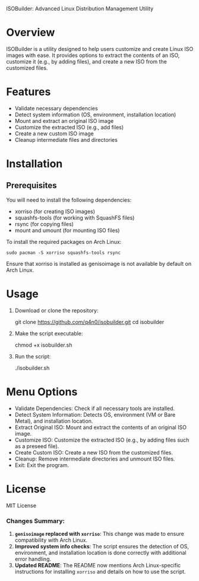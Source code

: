 
ISOBuilder: Advanced Linux Distribution Management Utility

Overview
========
ISOBuilder is a utility designed to help users customize and create Linux ISO images with ease. It provides options to extract the contents of an ISO, customize it (e.g., by adding files), and create a new ISO from the customized files.

Features
========
- Validate necessary dependencies
- Detect system information (OS, environment, installation location)
- Mount and extract an original ISO image
- Customize the extracted ISO (e.g., add files)
- Create a new custom ISO image
- Cleanup intermediate files and directories

Installation
============
Prerequisites
-------------
You will need to install the following dependencies:
- xorriso (for creating ISO images)
- squashfs-tools (for working with SquashFS files)
- rsync (for copying files)
- mount and umount (for mounting ISO files)

To install the required packages on Arch Linux:

    sudo pacman -S xorriso squashfs-tools rsync

Ensure that xorriso is installed as genisoimage is not available by default on Arch Linux.

Usage
=====
1. Download or clone the repository:

    git clone https://github.com/q4n0/isobuilder.git
    cd isobuilder

2. Make the script executable:

    chmod +x isobuilder.sh

3. Run the script:

    ./isobuilder.sh

Menu Options
============
- Validate Dependencies: Check if all necessary tools are installed.
- Detect System Information: Detects OS, environment (VM or Bare Metal), and installation location.
- Extract Original ISO: Mount and extract the contents of an original ISO image.
- Customize ISO: Customize the extracted ISO (e.g., by adding files such as a preseed file).
- Create Custom ISO: Create a new ISO from the customized files.
- Cleanup: Remove intermediate directories and unmount ISO files.
- Exit: Exit the program.

License
=======
MIT License

### Changes Summary:
1. **`genisoimage` replaced with `xorriso`**: This change was made to ensure compatibility with Arch Linux.
2. **Improved system info checks**: The script ensures the detection of OS, environment, and installation location is done correctly with additional error handling.
3. **Updated README**: The README now mentions Arch Linux-specific instructions for installing `xorriso` and details on how to use the script.

